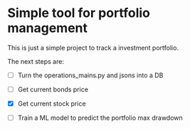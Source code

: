# Simple tool for portfolio management

This is just a simple project to track a investment portfolio.

The next steps are:
- [ ] Turn the operations_mains.py and jsons into a DB
- [ ] Get current bonds price
- [X] Get current stock price
- [ ] Train a ML model to predict the portfolio max drawdown

